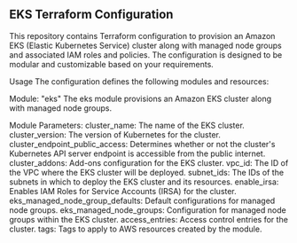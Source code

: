 ## EKS Terraform Configuration
This repository contains Terraform configuration to provision an Amazon EKS (Elastic Kubernetes Service) cluster along with managed node groups and associated IAM roles and policies. The configuration is designed to be modular and customizable based on your requirements.

Usage
The configuration defines the following modules and resources:

Module: "eks"
The eks module provisions an Amazon EKS cluster along with managed node groups.

Module Parameters:
cluster_name: The name of the EKS cluster.  
  cluster_version: The version of Kubernetes for the cluster.
  cluster_endpoint_public_access: Determines whether or not the cluster's Kubernetes API server endpoint is accessible from the public internet.
  cluster_addons: Add-ons configuration for the EKS cluster.
vpc_id: The ID of the VPC where the EKS cluster will be deployed.
subnet_ids: The IDs of the subnets in which to deploy the EKS cluster and its resources.
enable_irsa: Enables IAM Roles for Service Accounts (IRSA) for the cluster.
eks_managed_node_group_defaults: Default configurations for managed node groups.
eks_managed_node_groups: Configuration for managed node groups within the EKS cluster.
access_entries: Access control entries for the cluster.
tags: Tags to apply to AWS resources created by the module.
